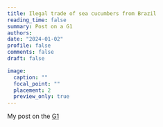 ```yaml
---
title: Ilegal trade of sea cucumbers from Brazil
reading_time: false
summary: Post on a G1 
authors: 
date: "2024-01-02"
profile: false
comments: false
draft: false

image:
  caption: ""
  focal_point: ""
  placement: 2
  preview_only: true
---
```


My post on the [G1]([https://www.instagram.com/p/CFs8LOyH6Ml/](https://g1.globo.com/sp/campinas-regiao/terra-da-gente/noticia/2024/01/25/mais-de-10-toneladas-de-pepinos-do-mar-sao-extraidas-ilegalmente-no-brasil-para-envio-a-asia.ghtml?utm_source=whatsapp&utm_medium=share-bar-desktop&utm_campaign=materias)https://g1.globo.com/sp/campinas-regiao/terra-da-gente/noticia/2024/01/25/mais-de-10-toneladas-de-pepinos-do-mar-sao-extraidas-ilegalmente-no-brasil-para-envio-a-asia.ghtml?utm_source=whatsapp&utm_medium=share-bar-desktop&utm_campaign=materias/) 
